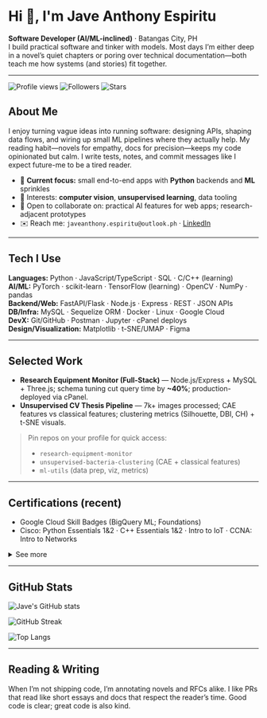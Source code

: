 # Hi 👋, I'm Jave Anthony Espiritu

**Software Developer (AI/ML-inclined)** · Batangas City, PH  
I build practical software and tinker with models. Most days I’m either deep in a novel’s quiet chapters or poring over technical documentation—both teach me how systems (and stories) fit together.

---

<!-- Badges: profile views, followers, stars -->
![Profile views](https://komarev.com/ghpvc/?username=jvnthny-espiritu&label=Profile%20views&style=flat)
![Followers](https://img.shields.io/github/followers/jvnthny-espiritu?label=Followers&style=flat)
![Stars](https://img.shields.io/github/stars/jvnthny-espiritu?affiliations=OWNER%2CCOLLABORATOR&style=flat)

## About Me
I enjoy turning vague ideas into running software: designing APIs, shaping data flows, and wiring up small ML pipelines where they actually help. My reading habit—novels for empathy, docs for precision—keeps my code opinionated but calm. I write tests, notes, and commit messages like I expect future-me to be a tired reader.

- 🔭 **Current focus:** small end-to-end apps with **Python** backends and **ML** sprinkles  
- 🧪 Interests: **computer vision**, **unsupervised learning**, data tooling  
- 🤝 Open to collaborate on: practical AI features for web apps; research-adjacent prototypes  
- ✉️ Reach me: `javeanthony.espiritu@outlook.ph` · [LinkedIn](https://www.linkedin.com/in/javeanthony-espiritu/)  

---

## Tech I Use
**Languages:** Python · JavaScript/TypeScript · SQL · C/C++ (learning)  
**AI/ML:** PyTorch · scikit-learn · TensorFlow (learning) · OpenCV · NumPy · pandas  
**Backend/Web:** FastAPI/Flask · Node.js · Express · REST · JSON APIs  
**DB/Infra:** MySQL · Sequelize ORM · Docker · Linux · Google Cloud  
**DevX:** Git/GitHub · Postman · Jupyter · cPanel deploys  
**Design/Visualization:** Matplotlib · t-SNE/UMAP · Figma

---

## Selected Work
- **Research Equipment Monitor (Full-Stack)** — Node.js/Express + MySQL + Three.js; schema tuning cut query time by **~40%**; production-deployed via cPanel.  
- **Unsupervised CV Thesis Pipeline** — 7k+ images processed; CAE features vs classical features; clustering metrics (Silhouette, DBI, CH) + t-SNE visuals.

> Pin repos on your profile for quick access:
> - `research-equipment-monitor`
> - `unsupervised-bacteria-clustering` (CAE + classical features)
> - `ml-utils` (data prep, viz, metrics)

---

## Certifications (recent)
- Google Cloud Skill Badges (BigQuery ML; Foundations)  
- Cisco: Python Essentials 1&2 · C++ Essentials 1&2 · Intro to IoT · CCNA: Intro to Networks

<details>
<summary>See more</summary>

- Engineer Data for Predictive Modeling with BigQuery ML  
- Create ML Models with BigQuery ML  
- Google Cloud Computing Foundations  
- Credly links available in my profile
</details>

---

## GitHub Stats
<!-- Overall stats -->
![Jave's GitHub stats](https://github-readme-stats.vercel.app/api?username=jvnthny-espiritu&show_icons=true&include_all_commits=true)

<!-- Streak -->
![GitHub Streak](https://streak-stats.demolab.com?user=jvnthny-espiritu)

<!-- Most used languages -->
![Top Langs](https://github-readme-stats.vercel.app/api/top-langs/?username=jvnthny-espiritu&layout=compact)

---

## Reading & Writing
When I’m not shipping code, I’m annotating novels and RFCs alike. I like PRs that read like short essays and docs that respect the reader’s time. Good code is clear; great code is also kind.

